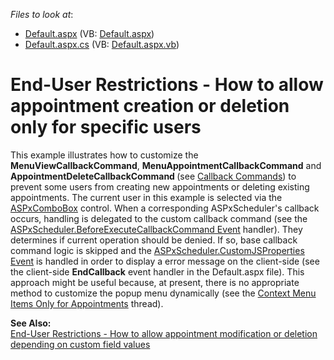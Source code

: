 <!-- default file list -->
*Files to look at*:

* [Default.aspx](./CS/WebSite/Default.aspx) (VB: [Default.aspx](./VB/WebSite/Default.aspx))
* [Default.aspx.cs](./CS/WebSite/Default.aspx.cs) (VB: [Default.aspx.vb](./VB/WebSite/Default.aspx.vb))
<!-- default file list end -->
# End-User Restrictions - How to allow appointment creation or deletion only for specific users


<p>This example illustrates how to customize the <strong>MenuViewCallbackCommand</strong>, <strong>MenuAppointmentCallbackCommand</strong> and <strong>AppointmentDeleteCallbackCommand </strong>(see <a href="http://documentation.devexpress.com/#AspNet/CustomDocument5462"><u>Callback Commands</u></a>) to prevent some users from creating new appointments or deleting existing appointments. The current user in this example is selected via the <a href="http://documentation.devexpress.com/#AspNet/clsDevExpressWebASPxEditorsASPxComboBoxtopic"><u>ASPxComboBox</u></a> control. When a corresponding ASPxScheduler's callback occurs, handling is delegated to the custom callback command (see the <a href="http://documentation.devexpress.com/#AspNet/DevExpressWebASPxSchedulerASPxScheduler_BeforeExecuteCallbackCommandtopic"><u>ASPxScheduler.BeforeExecuteCallbackCommand Event</u></a> handler). They determines if current operation should be denied. If so, base callback command logic is skipped and the <a href="http://documentation.devexpress.com/#AspNet/DevExpressWebASPxSchedulerASPxScheduler_CustomJSPropertiestopic"><u>ASPxScheduler.CustomJSProperties Event</u></a> is handled in order to display a error message on the client-side (see the client-side <strong>EndCallback</strong> event handler in the Default.aspx file). This approach might be useful because, at present, there is no appropriate method to customize the popup menu dynamically (see the <a href="https://www.devexpress.com/Support/Center/p/Q346765">Context Menu Items Only for Appointments</a> thread).</p><p><strong>See Also:</strong><br />
<a href="https://www.devexpress.com/Support/Center/p/E3790">End-User Restrictions - How to allow appointment modification or deletion depending on custom field values</a></p>

<br/>



